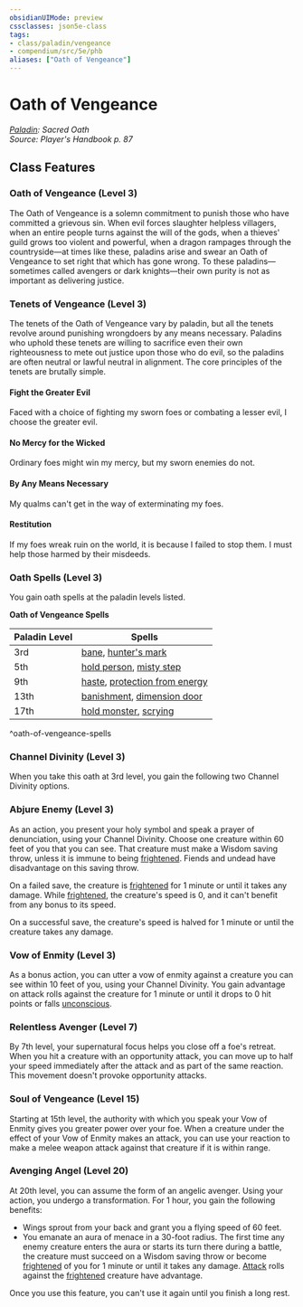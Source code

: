 ```yaml
---
obsidianUIMode: preview
cssclasses: json5e-class
tags:
- class/paladin/vengeance
- compendium/src/5e/phb
aliases: ["Oath of Vengeance"]
---
```

# Oath of Vengeance
*[Paladin](paladin.md): Sacred Oath*  
*Source: Player's Handbook p. 87*  


## Class Features

### Oath of Vengeance (Level 3)

The Oath of Vengeance is a solemn commitment to punish those who have committed a grievous sin. When evil forces slaughter helpless villagers, when an entire people turns against the will of the gods, when a thieves' guild grows too violent and powerful, when a dragon rampages through the countryside—at times like these, paladins arise and swear an Oath of Vengeance to set right that which has gone wrong. To these paladins—sometimes called avengers or dark knights—their own purity is not as important as delivering justice.

### Tenets of Vengeance (Level 3)

The tenets of the Oath of Vengeance vary by paladin, but all the tenets revolve around punishing wrongdoers by any means necessary. Paladins who uphold these tenets are willing to sacrifice even their own righteousness to mete out justice upon those who do evil, so the paladins are often neutral or lawful neutral in alignment. The core principles of the tenets are brutally simple.

#### Fight the Greater Evil

Faced with a choice of fighting my sworn foes or combating a lesser evil, I choose the greater evil.

#### No Mercy for the Wicked

Ordinary foes might win my mercy, but my sworn enemies do not.

#### By Any Means Necessary

My qualms can't get in the way of exterminating my foes.

#### Restitution

If my foes wreak ruin on the world, it is because I failed to stop them. I must help those harmed by their misdeeds.

### Oath Spells (Level 3)

You gain oath spells at the paladin levels listed.

**Oath of Vengeance Spells**

| Paladin Level | Spells |
|---------------|--------|
| 3rd | [bane](/compendium/spells/bane.md), [hunter's mark](/compendium/spells/hunters-mark.md) |
| 5th | [hold person](/compendium/spells/hold-person.md), [misty step](/compendium/spells/misty-step.md) |
| 9th | [haste](/compendium/spells/haste.md), [protection from energy](/compendium/spells/protection-from-energy.md) |
| 13th | [banishment](/compendium/spells/banishment.md), [dimension door](/compendium/spells/dimension-door.md) |
| 17th | [hold monster](/compendium/spells/hold-monster.md), [scrying](/compendium/spells/scrying.md) |
^oath-of-vengeance-spells

### Channel Divinity (Level 3)

When you take this oath at 3rd level, you gain the following two Channel Divinity options.

### Abjure Enemy (Level 3)

As an action, you present your holy symbol and speak a prayer of denunciation, using your Channel Divinity. Choose one creature within 60 feet of you that you can see. That creature must make a Wisdom saving throw, unless it is immune to being [frightened](2.%20GM%20Tools/Misc%20DND%20Handbook/compendium/rules/conditions.md#frightened). Fiends and undead have disadvantage on this saving throw.

On a failed save, the creature is [frightened](2.%20GM%20Tools/Misc%20DND%20Handbook/compendium/rules/conditions.md#frightened) for 1 minute or until it takes any damage. While [frightened](2.%20GM%20Tools/Misc%20DND%20Handbook/compendium/rules/conditions.md#frightened), the creature's speed is 0, and it can't benefit from any bonus to its speed.

On a successful save, the creature's speed is halved for 1 minute or until the creature takes any damage.

### Vow of Enmity (Level 3)

As a bonus action, you can utter a vow of enmity against a creature you can see within 10 feet of you, using your Channel Divinity. You gain advantage on attack rolls against the creature for 1 minute or until it drops to 0 hit points or falls [unconscious](2.%20GM%20Tools/Misc%20DND%20Handbook/compendium/rules/conditions.md#unconscious).

### Relentless Avenger (Level 7)

By 7th level, your supernatural focus helps you close off a foe's retreat. When you hit a creature with an opportunity attack, you can move up to half your speed immediately after the attack and as part of the same reaction. This movement doesn't provoke opportunity attacks.

### Soul of Vengeance (Level 15)

Starting at 15th level, the authority with which you speak your Vow of Enmity gives you greater power over your foe. When a creature under the effect of your Vow of Enmity makes an attack, you can use your reaction to make a melee weapon attack against that creature if it is within range.

### Avenging Angel (Level 20)

At 20th level, you can assume the form of an angelic avenger. Using your action, you undergo a transformation. For 1 hour, you gain the following benefits:

- Wings sprout from your back and grant you a flying speed of 60 feet.  
- You emanate an aura of menace in a 30-foot radius. The first time any enemy creature enters the aura or starts its turn there during a battle, the creature must succeed on a Wisdom saving throw or become [frightened](2.%20GM%20Tools/Misc%20DND%20Handbook/compendium/rules/conditions.md#frightened) of you for 1 minute or until it takes any damage. [Attack](2.%20GM%20Tools/Misc%20DND%20Handbook/compendium/rules/actions.md#Attack) rolls against the [frightened](2.%20GM%20Tools/Misc%20DND%20Handbook/compendium/rules/conditions.md#frightened) creature have advantage.  

Once you use this feature, you can't use it again until you finish a long rest.